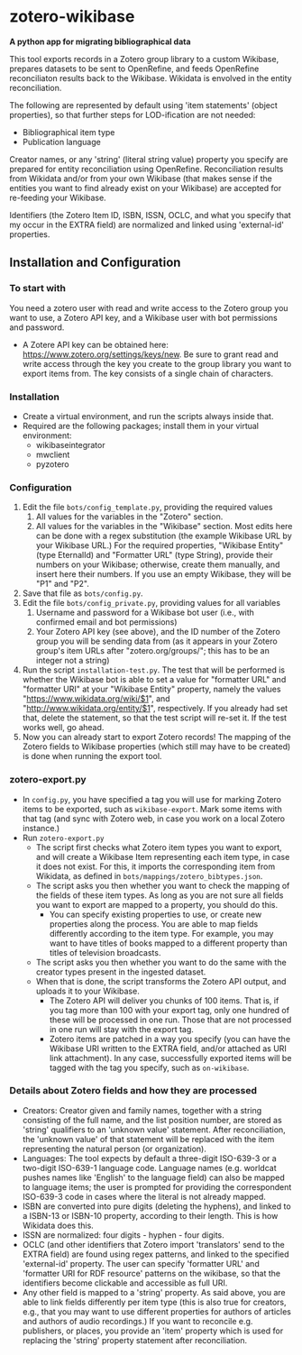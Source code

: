 # zotero-wikibase
 **A python app for migrating bibliographical data**

This tool exports records in a Zotero group library to a custom Wikibase, prepares datasets to be sent to OpenRefine, and feeds OpenRefine reconciliaton results back to the Wikibase. Wikidata is envolved in the entity reconciliation.

The following are represented by default using 'item statements' (object properties), so that further steps for LOD-ification are not needed:
* Bibliographical item type
* Publication language

Creator names, or any 'string' (literal string value) property you specify are prepared for entity reconciliation using OpenRefine. Reconciliation results from Wikidata and/or from your own Wikibase (that makes sense if the entities you want to find already exist on your Wikibase) are accepted for re-feeding your Wikibase.

Identifiers (the Zotero Item ID, ISBN, ISSN, OCLC, and what you specify that my occur in the EXTRA field) are normalized and linked using 'external-id' properties.

## Installation and Configuration

### To start with

You need a zotero user with read and write access to the Zotero group you want to use, a Zotero API key, and a Wikibase user with bot permissions and password.
* A Zotere API key can be obtained here: https://www.zotero.org/settings/keys/new. Be sure to grant read and write access through the key you create to the group library you want to export items from. The key consists of a single chain of characters.

### Installation
* Create a virtual environment, and run the scripts always inside that.
* Required are the following packages; install them in your virtual environment:
  * wikibaseintegrator
  * mwclient
  * pyzotero

### Configuration
1. Edit the file `bots/config_template.py`, providing the required values
   1. All values for the variables in the "Zotero" section.
   2. All values for the variables in the "Wikibase" section. Most edits here can be done with a regex substitution (the example Wikibase URL by your Wikibase URL.) For the required properties, "Wikibase Entity" (type EternalId) and "Formatter URL" (type String), provide their numbers on your Wikibase; otherwise, create them manually, and insert here their numbers. If you use an empty Wikibase, they will be "P1" and "P2".
2. Save that file as `bots/config.py`.
3. Edit the file `bots/config_private.py`, providing values for all variables
   1. Username and password for a Wikibase bot user (i.e., with confirmed email and bot permissions)
   2. Your Zotero API key (see above), and the ID number of the Zotero group you will be sending data from (as it appears in your Zotero group's item URLs after "zotero.org/groups/"; this has to be an integer not a string)
4. Run the script `installation-test.py`. The test that will be performed is whether the Wikibase bot is able to set a value for "formatter URL" and "formatter URI" at your "Wikibase Entity" property, namely the values "https://www.wikidata.org/wiki/$1", and "http://www.wikidata.org/entity/$1", respectively. If you already had set that, delete the statement, so that the test script will re-set it. If the test works well, go ahead.
5. Now you can already start to export Zotero records! The mapping of the Zotero fields to Wikibase properties (which still may have to be created) is done when running the export tool.

### zotero-export.py
* In `config.py`, you have specified a tag you will use for marking Zotero items to be exported, such as `wikibase-export`. Mark some items with that tag (and sync with Zotero web, in case you work on a local Zotero instance.)
* Run `zotero-export.py`
  * The script first checks what Zotero item types you want to export, and will create a Wikibase Item representing each item type, in case it does not exist. For this, it imports the corresponding item from Wikidata, as defined in `bots/mappings/zotero_bibtypes.json`.
  * The script asks you then whether you want to check the mapping of the fields of these item types. As long as you are not sure all fields you want to export are mapped to a property, you should do this.
    * You can specify existing properties to use, or create new properties along the process. You are able to map fields differently according to the item type. For example, you may want to have titles of books mapped to a different property than titles of television broadcasts.
  * The script asks you then whether you want to do the same with the creator types present in the ingested dataset.
  * When that is done, the script transforms the Zotero API output, and uploads it to your Wikibase.
    * The Zotero API will deliver you chunks of 100 items. That is, if you tag more than 100 with your export tag, only one hundred of these will be processed in one run. Those that are not processed in one run will stay with the export tag.
    * Zotero items are patched in a way you specify (you can have the Wikibase URI written to the EXTRA field, and/or attached as URI link attachment). In any case, successfully exported items will be tagged with the tag you specify, such as `on-wikibase`.

### Details about Zotero fields and how they are processed
* Creators: Creator given and family names, together with a string consisting of the full name, and the list position number, are stored as 'string' qualifiers to an 'unknown value' statement. After reconciliation, the 'unknown value' of that statement will be replaced with the item representing the natural person (or organization).
* Languages: The tool expects by default a three-digit ISO-639-3 or a two-digit ISO-639-1 language code. Language names (e.g. worldcat pushes names like 'English' to the language field) can also be mapped to language items; the user is prompted for providing the correspondent ISO-639-3 code in cases where the literal is not already mapped.
* ISBN are converted into pure digits (deleting the hyphens), and linked to a ISBN-13 or ISBN-10 property, according to their length. This is how Wikidata does this.
* ISSN are normalized: four digits - hyphen - four digits.
* OCLC (and other identifiers that Zotero import 'translators' send to the EXTRA field) are found using regex patterns, and linked to the specified 'external-id' property. The user can specify 'formatter URL' and 'formatter URI for RDF resource' patterns on the wikibase, so that the identifiers become clickable and accessible as full URI.
* Any other field is mapped to a 'string' property. As said above, you are able to link fields differently per item type (this is also true for creators, e.g., that you may want to use different properties for authors of articles and authors of audio recordings.) If you want to reconcile e.g. publishers, or places, you provide an 'item' property which is used for replacing the 'string' property statement after reconciliation.

